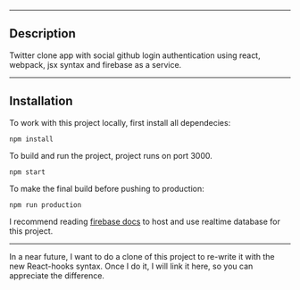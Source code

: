 

---
## Description

Twitter clone app with social github login authentication using react, webpack, jsx syntax and firebase as a service.

---
## Installation

To work with this project locally, first install all dependecies:

```
npm install
```

To build and run the project, project runs on port 3000.

```
npm start
```

To make the final build before pushing to production:

```
npm run production 
```

I recommend reading [firebase docs](https://firebase.google.com/docs/) to host and use realtime database for this project. 

---

In a near future, I want to do a clone of this project to re-write it with the new React-hooks syntax. Once I do it, I will link it here, so you can appreciate the difference.
